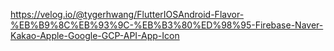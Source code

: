 https://velog.io/@tygerhwang/FlutterIOSAndroid-Flavor-%EB%B9%8C%EB%93%9C-%EB%B3%80%ED%98%95-Firebase-Naver-Kakao-Apple-Google-GCP-API-App-Icon
